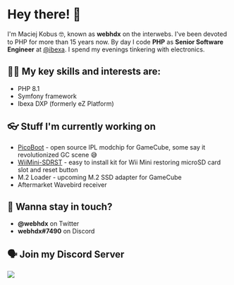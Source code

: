 # Hey there! 👋

I'm Maciej Kobus 🤓, known as **webhdx** on the interwebs. I've been devoted to PHP for more than 15 years now. By day I code **PHP** as **Senior Software Engineer** at [@ibexa](https://github.com/ibexa). I spend my evenings tinkering with electronics.

## 🧑‍🚀 My key skills and interests are:
* PHP 8.1
* Symfony framework
* Ibexa DXP (formerly eZ Platform)

## 👓 Stuff I'm currently working on
* [PicoBoot](https://github.com/webhdx/PicoBoot) - open source IPL modchip for GameCube, some say it revolutionized GC scene 😅
* [WiiMini-SDRST](https://github.com/webhdx/WiiMini-SDRST) - easy to install kit for Wii Mini restoring microSD card slot and reset button
* M.2 Loader - upcoming M.2 SSD adapter for GameCube
* Aftermarket Wavebird receiver

## 🤝 Wanna stay in touch? 
* **@webhdx** on Twitter
* **webhdx#7490** on Discord

## 🗣️ Join my Discord Server
[![](https://dcbadge.vercel.app/api/server/T6JKKkRx)](https://discord.gg/T6JKKkRx)
